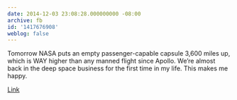 ```yaml
---
date: 2014-12-03 23:08:28.000000000 -08:00
archive: fb
id: '1417676908'
weblog: false
---
```


Tomorrow NASA puts an empty passenger-capable capsule 3,600 miles up, which is WAY higher than any manned flight since Apollo. We’re almost back in the deep space business for the first time in my life. This makes me happy.

[Link](https://blogs.nasa.gov/orion/2014/11/04/8-things-to-look-for-during-orions-flight/)
